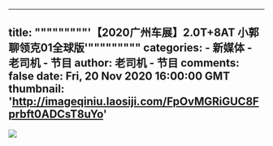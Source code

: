 
---
title: """""""""'【2020广州车展】2.0T+8AT 小郭聊领克01全球版'"""""""""
categories: 
    - 新媒体
    - 老司机 - 节目
author: 老司机 - 节目
comments: false
date: Fri, 20 Nov 2020 16:00:00 GMT
thumbnail: 'http://imageqiniu.laosiji.com/FpOvMGRiGUC8Fprbft0ADCsT8uYo'
---

<div>   
<img src="http://imageqiniu.laosiji.com/FpOvMGRiGUC8Fprbft0ADCsT8uYo" referrerpolicy="no-referrer">  
</div>
            
